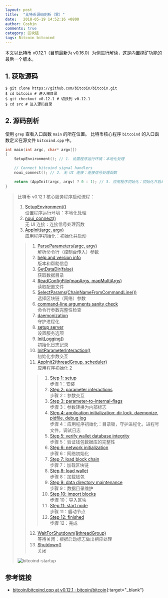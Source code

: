 ```yaml
---
layout: post
title:  "比特币源码剖析（零）"
date:   2018-05-19 14:52:16 +0800
author: Coshin
comments: true
category: 区块链
tags: Bitcoin bitcoind
---
```

本文以比特币 v0.12.1（目前最新为 v0.16.0）为例进行解读，这是内置挖矿功能的最后一个版本。

## 1. 获取源码

```shell
$ git clone https://github.com/bitcoin/bitcoin.git
$ cd bitcoin # 进入根目录
$ git checkout v0.12.1 # 切换到 v0.12.1
$ cd src # 进入源码目录
```

## 2. 源码剖析

使用 `grep` 查看入口函数 `main` 的所在位置。
比特币核心程序 `bitcoind` 的入口函数定义在源文件 `bitcoind.cpp` 中。

```cpp
int main(int argc, char* argv[])
{
    SetupEnvironment(); // 1. 设置程序运行环境：本地化处理

    // Connect bitcoind signal handlers
    noui_connect(); // 2. 无 UI 连接：连接信号处理函数

    return (AppInit(argc, argv) ? 0 : 1); // 3. 应用程序初始化：初始化并启动
}
```

> 比特币 v0.12.1 核心服务程序启动流程：
> 1. [SetupEnvironment()](/blog/2018/05/the-annotated-bitcoin-sources-01.html#SetupEnvironment-ref)<br>设置程序运行环境：本地化处理
> 2. [noui_connect()](/blog/2018/05/the-annotated-bitcoin-sources-01.html#noui_connect-ref)<br>无 UI 连接：连接信号处理函数
> 3. [AppInit(argc, argv)](/blog/2018/06/the-annotated-bitcoin-sources-02.html#AppInit-ref)<br>应用程序初始化：初始化并启动
> > 1. [ParseParameters(argc, argv)](/blog/2018/06/the-annotated-bitcoin-sources-02.html#ParseParameters-ref)<br>解析命令行（控制台传入）参数
> > 2. [help and version info](/blog/2018/06/the-annotated-bitcoin-sources-02.html#HelpVersionInfo-ref)<br>版本和帮助信息
> > 3. [GetDataDir(false)](/blog/2018/06/the-annotated-bitcoin-sources-03.html#GetDataDir-ref)<br>获取数据目录
> > 4. [ReadConfigFile(mapArgs, mapMultiArgs)](/blog/2018/06/the-annotated-bitcoin-sources-03.html#ReadConfigFile-ref)<br>读取配置文件
> > 5. [SelectParams(ChainNameFromCommandLine())](/blog/2018/06/the-annotated-bitcoin-sources-03.html#SelectParams-ref)<br>选择区块链（网络）参数
> > 6. [command-line arguments sanity check](/blog/2018/06/the-annotated-bitcoin-sources-03.html#Command-line-ref)<br>命令行参数完整性检查
> > 7. [daemonization](/blog/2018/06/the-annotated-bitcoin-sources-03.html#Daemon-ref)<br>守护进程化
> > 8. [setup server](/blog/2018/06/the-annotated-bitcoin-sources-03.html#Server-ref)<br>设置服务选项
> > 9. [InitLogging()](/blog/2018/06/the-annotated-bitcoin-sources-04.html#InitLogging-ref)<br>初始化日志记录
> > 10. [InitParameterInteraction()](/blog/2018/06/the-annotated-bitcoin-sources-04.html#InitParameterInteraction-ref)<br>初始化参数交互
> > 11. [AppInit2(threadGroup, scheduler)](/blog/2018/06/the-annotated-bitcoin-sources-04.html#AppInit2-ref)<br>应用程序初始化 2
> > > 1. [Step 1: setup](/blog/2018/06/the-annotated-bitcoin-sources-04.html#Step01-ref)<br>步骤 1：安装
> > > 2. [Step 2: parameter interactions](/blog/2018/06/the-annotated-bitcoin-sources-04.html#Step02-ref)<br>步骤 2：参数交互
> > > 3. [Step 3: parameter-to-internal-flags](/blog/2018/06/the-annotated-bitcoin-sources-05.html#Step03-ref)<br>步骤 3：参数转换为内部标志
> > > 4. [Step 4: application initialization: dir lock, daemonize, pidfile, debug log](/blog/2018/06/the-annotated-bitcoin-sources-05.html#Step04-ref)<br>步骤 4：应用程序初始化：目录锁，守护进程化，进程号文件，调试日志
> > > 5. [Step 5: verify wallet database integrity](/blog/2018/08/the-annotated-bitcoin-sources-11.html#Step05-ref)<br>步骤 5：验证钱包数据库的完整性
> > > 6. [Step 6: network initialization](/blog/2018/08/the-annotated-bitcoin-sources-12.html#Step06-ref)<br>步骤 6：网络初始化
> > > 7. [Step 7: load block chain](/blog/2018/08/the-annotated-bitcoin-sources-13.html#Step07-ref)<br>步骤 7：加载区块链
> > > 8. [Step 8: load wallet](/blog/2018/08/the-annotated-bitcoin-sources-14.html#Step08-ref)<br>步骤 8：加载钱包
> > > 9. [Step 9: data directory maintenance](/blog/2018/09/the-annotated-bitcoin-sources-15.html#Step09-ref)<br>步骤 9：数据目录维护
> > > 10. [Step 10: import blocks](/blog/2018/09/the-annotated-bitcoin-sources-15.html#Step10-ref)<br>步骤 10：导入区块
> > > 11. [Step 11: start node](/blog/2018/09/the-annotated-bitcoin-sources-16.html#Step11-ref)<br>步骤 11：启动节点
> > > 12. [Step 12: finished]()<br>步骤 12：完成
> > 12. [WaitForShutdown(&threadGroup)]()<br>等待关闭：根据启动标志做出相应处理
> > 13. [Shutdown()]()<br>关闭
> 
> ![bitcoind-startup](https://www.plantuml.com/plantuml/svg/ZLHDJzn03Btlhx3sK6NHHYhqEmS4uWCXqQhgLke1eSeaJjPYuebc713zzVLaTo7XK7g9alUU_JnsF4THCMZVkbcsju0yFxnU9O2bWIxuacAyWNcBB1cB0eQcN4Avnh2Ntk-lRnRpMHwuMMj-2FCLQT-ToJq7Bos9PebDXFYUVvTUXCfdyBZhBeKr6v8EwIR9lcE8P0ziIId45xAaM9Fh0AM2U-FP2x3KVijTa9wYuYc7h4ONQHVpWx0wyL9pSywEiXQxuz349TZBrzuffw-TTaNEwXrAYDd96bc-OKldmRSdlctD-8g5iiLENcx0t1cQwknJ2o945DP7QngLTrjbXTHwuJ-ex6MBnTGxY1JiC5ieTUVADmrBaor6s5DJBiKUMAOiBxjwaEaw45ONmVVT4gBPLxsZC9sNKWVx1GpUHZnX1mLqEnFWPvSu5hqRYNBr-Q0JT7dji9aetnU0NUUuHDsCYPNHRSzVGCK1d2_lbh1h32sXuwfcHuRHRTyOtumpVYZIqBb-X0TqZjGY5Mynqb1j4wpZO_d70eJqmOUx5-PZqQV2NB22srHB-ibvGd_Uq5l3CVEb6EpJEQXK7nwXnLI6e9Gq5kw_BO3RpWVTcCG9cGQXQ9puQXfcuwXPEDeC_tlAN5kqRmb-KjGvw9fa1iE2Q-Z9bleNifxxi5htMla7oTwCKbaym63qH1j4BfBXbYAjLCen_82XxpHxFLWghl-n-CQyUj6OyvbKaxl9RgtPaUNkM_SN)

## 参考链接

* [bitcoin/bitcoind.cpp at v0.12.1 · bitcoin/bitcoin](https://github.com/bitcoin/bitcoin/blob/v0.12.1/src/bitcoind.cpp){:target="_blank"}
